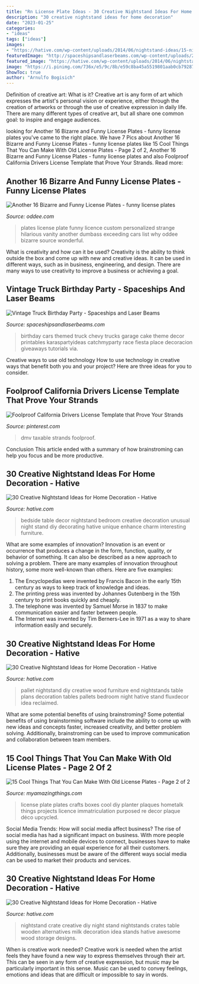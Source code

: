```yaml
---
title: "Rn License Plate Ideas - 30 Creative Nightstand Ideas For Home Decoration"
description: "30 creative nightstand ideas for home decoration"
date: "2023-01-25"
categories:
- "ideas"
tags: ["ideas"]
images:
- "https://hative.com/wp-content/uploads/2014/06/nightstand-ideas/15-night-stand-ideas.jpg"
featuredImage: "http://spaceshipsandlaserbeams.com/wp-content/uploads/2015/09/Vintage-Car-Themed-Birthday-Party-Place-Setting-Ideas-650x975.jpg"
featured_image: "https://hative.com/wp-content/uploads/2014/06/nightstand-ideas/28-creative-nightstand-ideas.jpg"
image: "https://i.pinimg.com/736x/e5/9c/8b/e59c8ba45a5519801aab0cb792874b2b.jpg"
ShowToc: true
author: "Arnulfo Bogisich"
---
```



Definition of creative art: What is it?
Creative art is any form of art which expresses the artist's personal vision or experience, either through the creation of artworks or through the use of creative expression in daily life. There are many different types of creative art, but all share one common goal: to inspire and engage audiences.

	

		
looking for Another 16 Bizarre and Funny License Plates - funny license plates you've came to the right place. We have 7 Pics about Another 16 Bizarre and Funny License Plates - funny license plates like 15 Cool Things That You Can Make With Old License Plates - Page 2 of 2, Another 16 Bizarre and Funny License Plates - funny license plates and also Foolproof California Drivers License Template that Prove Your Strands. Read more:
		
    
## Another 16 Bizarre And Funny License Plates - Funny License Plates

<img loading=lazy src="https://www.oddee.com/wp-content/uploads/_media/imgs/articles2/a97054_g032_2-boobies.jpg" onerror="this.onerror=null;this.src='https://tse4.mm.bing.net/th?id=OIP.Tugr45m4SIgvI7AWi1DONQHaGT&amp;pid=15.1';" alt="Another 16 Bizarre and Funny License Plates - funny license plates">

_Source: oddee.com_

>plates license plate funny licence custom personalized strange hilarious vanity another dumbass exceeding cars list why oddee bizarre source wonderful. 

	

What is creativity and how can it be used?
Creativity is the ability to think outside the box and come up with new and creative ideas. It can be used in different ways, such as in business, engineering, and design. There are many ways to use creativity to improve a business or achieving a goal.

    
## Vintage Truck Birthday Party - Spaceships And Laser Beams

<img loading=lazy src="http://spaceshipsandlaserbeams.com/wp-content/uploads/2015/09/Vintage-Car-Themed-Birthday-Party-Place-Setting-Ideas-650x975.jpg" onerror="this.onerror=null;this.src='https://tse3.mm.bing.net/th?id=OIP.Pgu8QTO8yFYKrdA1gQySAgHaLH&amp;pid=15.1';" alt="Vintage Truck Birthday Party - Spaceships and Laser Beams">

_Source: spaceshipsandlaserbeams.com_

>birthday cars themed truck chevy trucks garage cake theme decor printables karaspartyideas catchmyparty race fiesta place decoracion giveaways tutorials via. 

	

Creative ways to use old technology
How to use technology in creative ways that benefit both you and your project? Here are three ideas for you to consider.

    
## Foolproof California Drivers License Template That Prove Your Strands

<img loading=lazy src="https://i.pinimg.com/736x/e5/9c/8b/e59c8ba45a5519801aab0cb792874b2b.jpg" onerror="this.onerror=null;this.src='https://tse2.mm.bing.net/th?id=OIP.sf740_zhPS2mMlkMUvu9EQHaEF&amp;pid=15.1';" alt="Foolproof California Drivers License Template that Prove Your Strands">

_Source: pinterest.com_

>dmv taxable strands foolproof. 

	

Conclusion
This article ended with a summary of how brainstroming can help you focus and be more productive.

    
## 30 Creative Nightstand Ideas For Home Decoration - Hative

<img loading=lazy src="https://hative.com/wp-content/uploads/2014/06/nightstand-ideas/15-night-stand-ideas.jpg" onerror="this.onerror=null;this.src='https://tse4.mm.bing.net/th?id=OIP.sadpRHro8Q_scDMErWC1GAHaJs&amp;pid=15.1';" alt="30 Creative Nightstand Ideas for Home Decoration - Hative">

_Source: hative.com_

>bedside table decor nightstand bedroom creative decoration unusual night stand diy decorating hative unique enhance charm interesting furniture. 

	

What are some examples of innovation?
Innovation is an event or occurrence that produces a change in the form, function, quality, or behavior of something. It can also be described as a new approach to solving a problem. There are many examples of innovation throughout history, some more well-known than others. Here are five examples:
1. The Encyclopedias were invented by Francis Bacon in the early 15th century as ways to keep track of knowledge and ideas.
2. The printing press was invented by Johannes Gutenberg in the 15th century to print books quickly and cheaply.
3. The telephone was invented by Samuel Morse in 1837 to make communication easier and faster between people. 
4. The Internet was invented by Tim Berners-Lee in 1971 as a way to share information easily and securely. 

    
## 30 Creative Nightstand Ideas For Home Decoration - Hative

<img loading=lazy src="https://hative.com/wp-content/uploads/2014/06/nightstand-ideas/28-creative-nightstand-ideas.jpg" onerror="this.onerror=null;this.src='https://tse4.mm.bing.net/th?id=OIP.1suitjHampkN9XAJYrVe9QHaJ4&amp;pid=15.1';" alt="30 Creative Nightstand Ideas for Home Decoration - Hative">

_Source: hative.com_

>pallet nightstand diy creative wood furniture end nightstands table plans decoration tables pallets bedroom night hative stand fluxdecor idea reclaimed. 

	

What are some potential benefits of using brainstroming?
Some potential benefits of using brainstorming software include the ability to come up with new ideas and concepts faster, increased creativity, and better problem solving. Additionally, brainstroming can be used to improve communication and collaboration between team members.

    
## 15 Cool Things That You Can Make With Old License Plates - Page 2 Of 2

<img loading=lazy src="https://myamazingthings.com/wp-content/uploads/2017/05/license-plate-diy-15.jpg" onerror="this.onerror=null;this.src='https://tse3.mm.bing.net/th?id=OIP.90b5yZ42JkjPdhyzIQpY7AHaJ6&amp;pid=15.1';" alt="15 Cool Things That You Can Make With Old License Plates - Page 2 of 2">

_Source: myamazingthings.com_

>license plate plates crafts boxes cool diy planter plaques hometalk things projects licence immatriculation purposed re decor plaque déco upcycled. 

	

Social Media Trends: How will social media affect business?
The rise of social media has had a significant impact on business. With more people using the internet and mobile devices to connect, businesses have to make sure they are providing an equal experience for all their customers. Additionally, businesses must be aware of the different ways social media can be used to market their products and services.

    
## 30 Creative Nightstand Ideas For Home Decoration - Hative

<img loading=lazy src="https://hative.com/wp-content/uploads/2014/06/nightstand-ideas/19-nightstand-designs.jpg" onerror="this.onerror=null;this.src='https://tse2.mm.bing.net/th?id=OIP.p6G4f9txlE2wiEE6wVUWtgHaLu&amp;pid=15.1';" alt="30 Creative Nightstand Ideas for Home Decoration - Hative">

_Source: hative.com_

>nightstand crate creative diy night stand nightstands crates table wooden alternatives milk decoration idea stands hative awesome wood storage designs. 

	

When is creative work needed?
Creative work is needed when the artist feels they have found a new way to express themselves through their art. This can be seen in any form of creative expression, but music may be particularly important in this sense. Music can be used to convey feelings, emotions and ideas that are difficult or impossible to say in words.

